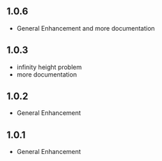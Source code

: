 ## 1.0.6
* General Enhancement and more documentation

## 1.0.3
* infinity height problem
* more documentation

## 1.0.2
* General Enhancement

## 1.0.1
* General Enhancement